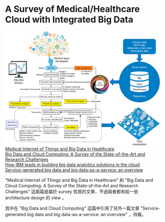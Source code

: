 # A Survey of Medical/Healthcare Cloud with Integrated Big Data

![](/image/hir-22-156-g003-l.jpg)
[Medical Internet of Things and Big Data in Healthcare](https://www.draw.io/#G1QmO_vfnG40WhVrM8YNbNYjejvmRkGnmB) <br>
[Big Data and Cloud Computing: A Survey of the State-of-the-Art and Research Challenges](http://www.springer.com/cda/content/document/cda_downloaddocument/9783319451435-c2.pdf?SGWID=0-0-45-1595476-p180207618) <br>
[How IBM leads in building big data analytics solutions in the cloud](https://www.ibm.com/developerworks/cloud/library/cl-ibm-leads-building-big-data-analytics-solutions-cloud-trs/index.html#N1064D) <br>
[Service-generated big data and big data-as-a-service: an overview](http://ieeexplore.ieee.org/document/6597164/)

"Medical Internet of Things and Big Data in Healthcare" 和 "Big Data and Cloud Computing: A Survey of the State-of-the-Art and Research Challenges" 這兩篇是屬於 survey 性質的文章，不過兩者都有給一些 architecture design 的 view 。

其中在 "Big Data and Cloud Computing" 這篇中引用了另外一篇文章 "Service-generated big data and big data-as-a-service: an overview" ，待看。
